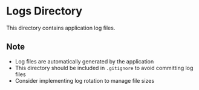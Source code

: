 # Logs Directory

This directory contains application log files.

## Note
- Log files are automatically generated by the application
- This directory should be included in `.gitignore` to avoid committing log files
- Consider implementing log rotation to manage file sizes
